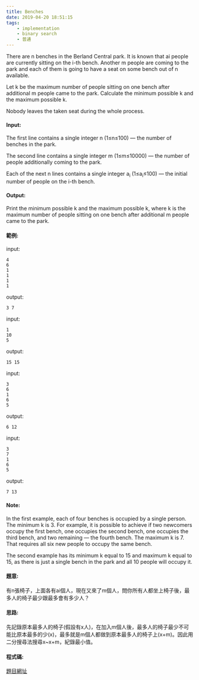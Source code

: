 ```yaml
---
title: Benches
date: 2019-04-20 18:51:15
tags:
    - implementation
    - binary search
    - 普通 
---
```

There are n benches in the Berland Central park. It is known that ai people are currently sitting on the i-th bench. Another m people are coming to the park and each of them is going to have a seat on some bench out of n available.

Let k be the maximum number of people sitting on one bench after additional m people came to the park. Calculate the minimum possible k and the maximum possible k.

Nobody leaves the taken seat during the whole process.
<!-- more -->
#### Input:
The first line contains a single integer n (1≤n≤100) — the number of benches in the park.

The second line contains a single integer m (1≤m≤10000) — the number of people additionally coming to the park.

Each of the next n lines contains a single integer a<sub>i</sub> (1≤a<sub>i</sub>≤100) — the initial number of people on the i-th bench.

#### Output:
Print the minimum possible k and the maximum possible k, where k is the maximum number of people sitting on one bench after additional m people came to the park.

#### 範例:
input:
```
4
6
1
1
1
1
```
output:
```
3 7
```
input:
```
1
10
5
```
output:
```
15 15
```
input:
```
3
6
1
6
5
```
output:
```
6 12
```
input:
```
3
7
1
6
5
```
output:
```
7 13
```
#### Note:
In the first example, each of four benches is occupied by a single person. The minimum k is 3. For example, it is possible to achieve if two newcomers occupy the first bench, one occupies the second bench, one occupies the third bench, and two remaining — the fourth bench. The maximum k is 7. That requires all six new people to occupy the same bench.

The second example has its minimum k equal to 15 and maximum k equal to 15, as there is just a single bench in the park and all 10 people will occupy it.

#### 題意:
有n張椅子，上面各有ai個人，現在又來了m個人，問你所有人都坐上椅子後，最多人的椅子最少跟最多會有多少人？

#### 思路:
先記錄原本最多人的椅子(假設有x人)，在加入m個人後，最多人的椅子最少不可能比原本最多的少(x)，最多就是m個人都做到原本最多人的椅子上(x+m)。因此用二分搜尋法搜尋x~x+m，紀錄最小值。

#### 程式碼:
<script src="https://gist.github.com/Daviswww/5aaf8dd05e85a842d69a5733a2277a67.js"></script>
[題目網址](https://codeforces.com/problemset/problem/1042/A)